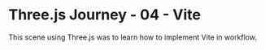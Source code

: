 # Three.js Journey - 04 - Vite

This scene using Three.js was to learn how to implement Vite in workflow.
